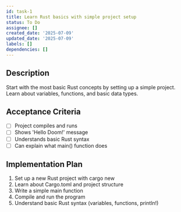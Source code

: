 ```yaml
---
id: task-1
title: Learn Rust basics with simple project setup
status: To Do
assignee: []
created_date: '2025-07-09'
updated_date: '2025-07-09'
labels: []
dependencies: []
---
```


## Description

Start with the most basic Rust concepts by setting up a simple project. Learn about variables, functions, and basic data types.

## Acceptance Criteria

- [ ] Project compiles and runs
- [ ] Shows 'Hello Doom\!' message
- [ ] Understands basic Rust syntax
- [ ] Can explain what main() function does

## Implementation Plan

1. Set up a new Rust project with cargo new
2. Learn about Cargo.toml and project structure
3. Write a simple main function
4. Compile and run the program
5. Understand basic Rust syntax (variables, functions, println!)
